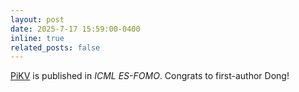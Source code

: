 ```yaml
---
layout: post
date: 2025-7-17 15:59:00-0400
inline: true
related_posts: false
---
```


[PiKV](https://openreview.net/forum?id=hHoK1kBPd9) is published in _ICML ES-FOMO_. Congrats to first-author Dong!
